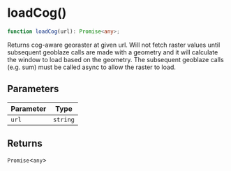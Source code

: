 # loadCog()

```ts
function loadCog(url): Promise<any>;
```

Returns cog-aware georaster at given url. Will not fetch raster values
until subsequent geoblaze calls are made with a geometry and it will
calculate the window to load based on the geometry. The subsequent
geoblaze calls (e.g. sum) must be called async to allow the raster to load.

## Parameters

| Parameter | Type     |
| --------- | -------- |
| `url`     | `string` |

## Returns

`Promise`\<`any`\>
